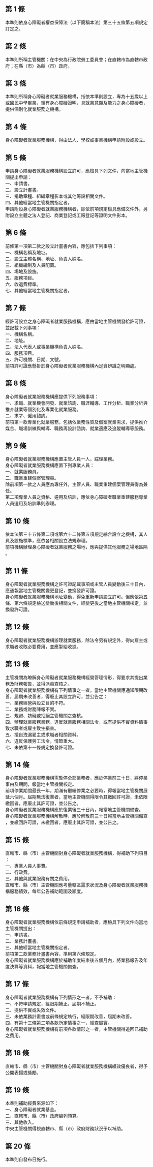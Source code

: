第 1 條
-------
本準則依身心障礙者權益保障法（以下簡稱本法）第三十五條第五項規定  
訂定之。

第 2 條
-------
本準則所稱主管機關：在中央為行政院勞工委員會；在直轄市為直轄市政  
府；在縣（市）為縣（市）政府。

第 3 條
-------
本準則所稱身心障礙者就業服務機構，指依本準則設立，專為十五歲以上  
或國民中學畢業，領有身心障礙證明，具就業意願及能力之身心障礙者，  
提供個別化就業服務之機構。

第 4 條
-------
身心障礙者就業服務機構，得由法人、學校或事業機構申請附設或設立。

第 5 條
-------
申請身心障礙者就業服務機構設立許可，應檢具下列文件，向當地主管機  
關提出申請：  
一、申請書。  
二、設立計畫書。  
三、捐助章程、組織章程影本或其他籌設相關文件。  
四、其他經當地主管機關指定者。  
申請附設身心障礙者就業服務機構者，除依前項規定檢具應備文件外，另  
附設立主體之法人登記、商業登記或工廠登記等證明文件影本。

第 6 條
-------
前條第一項第二款之設立計畫書內容，應包括下列事項：  
一、機構名稱及地址。  
二、設立主體名稱、地址、負責人姓名。  
三、組織編制及人員配置。  
四、場地及設施。  
五、服務項目。  
六、收退費標準。  
七、其他經當地主管機關指定者。

第 7 條
-------
經許可設立之身心障礙者就業服務機構，應由當地主管機關發給許可證，  
並記載下列事項：  
一、機構名稱。  
二、地址。  
三、法人代表人或事業機構負責人姓名。  
四、服務項目。  
五、許可機關、日期、文號。  
前項許可證應懸掛於身心障礙者就業服務機構內足資辨識之明顯處。

第 8 條
-------
身心障礙者就業服務機構應提供下列服務事項：  
一、求職、就業機會開發、就業諮詢、職涯輔導、工作分析、職業分析與  
    推介就業等個別化及專業化就業服務。  
二、求才、僱用諮詢。  
前項第一款專業化就業服務，包括依業務性質及個案就業需求，提供推介  
媒合、職場訓練與輔導、職務再設計諮詢、就業適應及追蹤輔導等服務。

第 9 條
-------
身心障礙者就業服務機構應置主管人員一人，綜理業務。  
身心障礙者就業服務機構應置下列專業人員：  
一、就業服務員。  
二、職業重建個案管理員。  
除前項第一款之人員應為專任外，主管人員、職業重建個案管理員得為兼  
任。  
第二項專業人員之資格、遴用及培訓，應依身心障礙者職業重建服務專業  
人員遴用及培訓準則辦理。

第 10 條
--------
依本法第三十五條第二項或第六十二條第五項規定綜合設立之機構，其人  
員及設施標準，應依各相關設立法規辦理。  
前項機構辦理身心障礙者就業服務之場地，應與提供其他服務之場地區隔  
。

第 11 條
--------
身心障礙者就業服務機構之許可證記載事項或主管人員變動後三十日內，  
應通報當地主管機關變更登記，並換發許可證。  
身心障礙者就業服務機構地址變動，得免重新申請設立許可。但應依第五  
條、第六條規定檢送變動後相關文件，經變更後之當地主管機關核定，並  
換發許可證。

第 12 條
--------
身心障礙者就業服務機構辦理就業服務，除法令另有規定外，得向雇主或  
求職者收取必要費用，並應掣給收據。

第 13 條
--------
主管機關為瞭解身心障礙者就業服務機構經營管理情形，得要求其提出業  
務及財務報告，並得派員查核之。  
身心障礙者就業服務機構有下列情事之一者，當地主管機關應通知限期改  
善，屆期未改善者，得廢止其設立許可，並公告之：  
一、業務經營與設立目的不符。  
二、業務或財務陳報不實。  
三、規避、妨礙或拒絕主管機關之查核。  
四、辦理就業服務業務，違反就業服務相關法令，或有提供不實資料情事  
    致求職者或雇主致生損害。  
五、擅自洩漏雇主或求職者相關資料。  
六、違反保護勞工法令，情節重大。  
七、未依第十一條規定換發許可證。

第 14 條
--------
身心障礙者就業服務機構需暫停全部業務者，應於停業前三十日，將停業  
事由及期間，報當地主管機關核定。  
前項停業期間最長一年，期滿有繼續停業之必要時，得報當地主管機關展  
延六個月。屆期無法復業者，當地主管機關得限令其繳回許可證，未依限  
繳回者，應廢止其許可證，並公告之。  
身心障礙者就業服務機構應於復業後三十日內，報當地主管機關備查。  
身心障礙者就業服務機構解散時，應於解散前三十日報當地主管機關備查  
，並繳回許可證，未繳回者，應廢止其許可證，並公告之。

第 15 條
--------
直轄市、縣（市）主管機關對身心障礙者就業服務機構，得補助下列項目  
：  
一、專業人員人事費。  
二、行政費。  
三、其他與就業服務有關之費用。  
直轄市、縣（市）主管機關應考量轄區需求狀況及身心障礙者就業服務機  
構服務績效，每年公告補助範圍及額度。

第 16 條
--------
身心障礙者就業服務機構依前條規定申請補助者，應檢具下列文件向當地  
主管機關提出：  
一、申請書。  
二、業務計畫書。  
三、其他經當地主管機關指定者。  
前項第二款業務計畫書內容，準用第六條規定。  
身心障礙者就業服務機構應於補助年度結束後五個月內，將業務報告及年  
度決算等資料，報當地主管機關備查。

第 17 條
--------
身心障礙者就業服務機構有下列情形之一者，不予補助：  
一、不符申請規定，經限期補正，屆期不補正。  
二、提供不實或失效文件。  
三、未依業務計畫書或前條規定執行，經限期改善，屆期未改善。  
四、有第十三條第二項各款所定情事之一，經查屬實。  
身心障礙者就業服務機構有前項各款情形之一者，主管機關得追回已補助  
之費用。

第 18 條
--------
直轄市、縣（市）主管機關對身心障礙者就業服務機構績效優良者，得予  
公開表揚或獎勵。

第 19 條
--------
本準則補助經費來源如下：  
一、身心障礙者就業基金。  
二、直轄市、縣（市）政府編列預算。  
三、其他收入。  
中央主管機關得視直轄市、縣（市）政府財務狀況予以補助。

第 20 條
--------
本準則自發布日施行。

